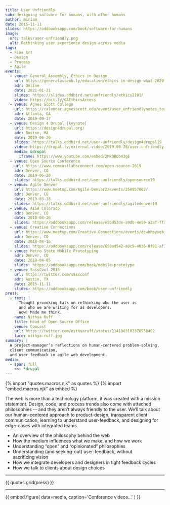 ```yaml
---
title: User Unfriendly
sub: designing software for humans, with other humans
author: miriam
date: 2015-11-11
slides: https://oddbooksapp.com/book/software-for-humans
image:
  src: talks/user-unfriendly.png
  alt: Rethinking user experience design across media
tags:
  - Fine Art
  - Design
  - Process
  - Agile
events:
  - venue: General Assembly, Ethics in Design
    url: https://generalassemb.ly/education/ethics-in-design-what-2020-taught-us
    adr: Online
    date: 2021-01-21
    slides: https://slides.oddbird.net/unfriendly/ethics2101/
    video: https://bit.ly/GAEthicsAccess
  - venue: Agnes Scott College
    url: https://calendar.agnesscott.edu/event/user_unfriendlynotes_toward_a_queer_web
    adr: Atlanta, GA
    date: 2019-09-17
  - venue: Design 4 Drupal [keynote]
    url: https://design4drupal.org/
    adr: Boston, MA
    date: 2019-06-26
    slides: https://talks.oddbird.net/user-unfriendly/design4drupal19
    video: https://drupal.tv/external-video/2019-06-28/user-unfriendly-practical-guide-losing-control
    media: &drupal
      iframe: https://www.youtube.com/embed/2MkQBQb43gE
  - venue: Open Source Conference
    url: https://www.comcastlabsconnect.com/open-source-2019
    adr: Denver, CO
    date: 2019-06-20
    slides: https://talks.oddbird.net/user-unfriendly/opensource19
  - venue: Agile Denver
    url: https://www.meetup.com/Agile-Denver2/events/258957862/
    adr: Denver, CO
    date: 2019-03-18
    slides: https://talks.oddbird.net/user-unfriendly/agiledenver19
  - venue: AIGA Colorado
    adr: Denver, CO
    date: 2018-04-26
    slides: https://oddbooksapp.com/release/e5bd52de-a9db-4e59-a2af-ffa8a68f9100
  - venue: Creative Connections
    url: https://www.meetup.com/Creative-Connections/events/dcwhhpyxgbjb/
    adr: Denver, CO
    date: 2018-04-16
    slides: https://oddbooksapp.com/release/650ad542-a9c9-4036-8f91-af34ae449d3c
  - venue: Metro State Mobile Prototyping
    adr: Denver, CO
    date: 2018-04-05
    slides: https://oddbooksapp.com/book/mobile-prototype
  - venue: SassConf 2015
    url: https://twitter.com/sassconf
    adr: Austin, TX
    date: 2015-11-11
    slides: https://oddbooksapp.com/book/user-unfriendly
press:
  - text: |
      Thought provoking talk on rethinking who the user is
      and who we are writing for as developers.
      Wow! Made me think.
    name: Nithya Ruff
    title: Head of Open Source Office
    venue: Comcast
    url: https://twitter.com/nithyaruff/status/1141803102376550402
    face: nithya-ruff.jpg
summary: |
  A project-manager’s reflections on human-centered problem-solving,
  client communication,
  and user feedback in agile web development.
media:
  - span: full
    <<: *drupal
---
```


{% import "quotes.macros.njk" as quotes %}
{% import "embed.macros.njk" as embed %}

The web is more than a technology platform,
it was created with a mission statement.
Design, code, and process trends also come with attached philosophies --
and they aren’t always friendly to the user.
We’ll talk about our human-centered approach to product-design,
transparent client communication,
learning to understand user-feedback,
and designing for edge-cases with integrated teams.

- An overview of the philosophy behind the web
- How the medium influences what we make, and how we work
- Understanding “open” and “opinionated” philosophies
- Understanding (and seeking-out) user-feedback, without sacrificing vision
- How we integrate developers and designers in tight feedback cycles
- How we talk to clients about design choices

------

{{ quotes.grid(press) }}

------

{{ embed.figure(
  data=media,
  caption='Conference videos...'
) }}
